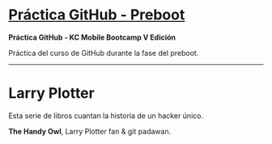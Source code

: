 # [Práctica GitHub - Preboot][repo]

**Práctica GitHub - KC Mobile Bootcamp V Edición**

Práctica del curso de GitHub durante la fase del preboot.

----------

# Larry Plotter

Esta serie de libros cuantan la historia de un hacker único.

**The Handy Owl**, Larry Plotter fan & git padawan.

  [repo]: https://github.com/TheHandyOwl/LarryGithub
  
